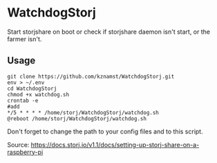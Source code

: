 # WatchdogStorj
Start storjshare on boot or check if storjshare daemon isn't start, or the farmer isn't.

## Usage
```console
git clone https://github.com/kznamst/WatchdogStorj.git
env > ~/.env
cd WatchdogStorj
chmod +x watchdog.sh
crontab -e
#add 
*/5 * * * * /home/storj/WatchdogStorj/watchdog.sh
@reboot /home/storj/WatchdogStorj/watchdog.sh
```
Don't forget to change the path to your config files and to this script.

Source: https://docs.storj.io/v1.1/docs/setting-up-storj-share-on-a-raspberry-pi
